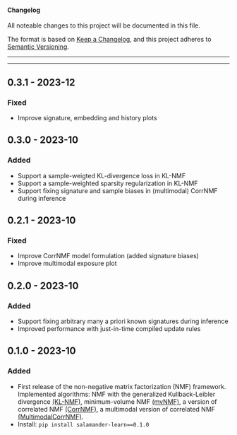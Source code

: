 #### Changelog

All noteable changes to this project will be documented in this file.

The format is based on [Keep a Changelog](https://keepachangelog.com/en/1.0.0/),
and this project adheres to [Semantic Versioning](https://semver.org/spec/v2.0.0.html).

---
---

## 0.3.1 - 2023-12
### Fixed
  - Improve signature, embedding and history plots

## 0.3.0 - 2023-10
### Added
  - Support a sample-weigted KL-divergence loss in KL-NMF
  - Support a sample-weighted sparsity regularization in KL-NMF
  - Support fixing signature and sample biases in (multimodal) CorrNMF during inference

## 0.2.1 - 2023-10
### Fixed
  - Improve CorrNMF model formulation (added signature biases)
  - Improve multimodal exposure plot

## 0.2.0 - 2023-10
### Added
  - Support fixing arbitrary many a priori known signatures during inference
  - Improved performance with just-in-time compiled update rules

## 0.1.0 - 2023-10
### Added
  - First release of the non-negative matrix factorization (NMF) framework. Implemented algorithms: NMF with the generalized Kullback-Leibler divergence [(KL-NMF)](https://proceedings.neurips.cc/paper_files/paper/2000/file/f9d1152547c0bde01830b7e8bd60024c-Paper.pdf), minimum-volume NMF [(mvNMF)](https://arxiv.org/pdf/1907.02404.pdf), a version of correlated NMF [(CorrNMF)](https://citeseerx.ist.psu.edu/document?repid=rep1&type=pdf&doi=87224164eef14589b137547a3fa81f06eef9bbf4), a multimodal version of correlated NMF [(MultimodalCorrNMF)](https://citeseerx.ist.psu.edu/document?repid=rep1&type=pdf&doi=87224164eef14589b137547a3fa81f06eef9bbf4).
  - Install: `pip install salamander-learn==0.1.0`
